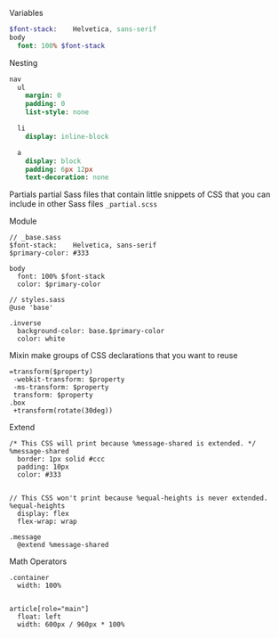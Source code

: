 Variables
```sass
$font-stack:    Helvetica, sans-serif
body
  font: 100% $font-stack
```

Nesting
```sass
nav
  ul
    margin: 0
    padding: 0
    list-style: none

  li
    display: inline-block

  a
    display: block
    padding: 6px 12px
    text-decoration: none
```

Partials
partial Sass files that contain little snippets of CSS that you can include in other Sass files
`_partial.scss`

Module
```
// _base.sass
$font-stack:    Helvetica, sans-serif
$primary-color: #333

body
  font: 100% $font-stack
  color: $primary-color

// styles.sass
@use 'base'

.inverse
  background-color: base.$primary-color
  color: white
```

Mixin
 make groups of CSS declarations that you want to reuse
 ```
=transform($property)
  -webkit-transform: $property
  -ms-transform: $property
  transform: $property
.box
  +transform(rotate(30deg))
```

Extend
```
/* This CSS will print because %message-shared is extended. */
%message-shared
  border: 1px solid #ccc
  padding: 10px
  color: #333


// This CSS won't print because %equal-heights is never extended.
%equal-heights
  display: flex
  flex-wrap: wrap

.message
  @extend %message-shared

```

Math Operators
```
.container
  width: 100%


article[role="main"]
  float: left
  width: 600px / 960px * 100%
```